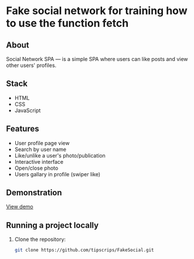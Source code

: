 # Fake social network for training how to use the function fetch

## About
Social Network SPA — is a simple SPA where users can like posts and view other users' profiles.

## Stack
- HTML
- CSS
- JavaScript

## Features
- User profile page view
- Search by user name
- Like/unlike a user's photo/publication
- Interactive interface
- Open/close photo
- Users gallary in profile (swiper like)

## Demonstration
[View demo](https://fake-social-network.netlify.app/)

## Running a project locally
1. Clone the repository:
   ```bash
   git clone https://github.com/tipscrips/FakeSocial.git
